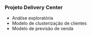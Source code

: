### Projeto Delivery Center

* Análise exploratória
* Modelo de clusterização de clientes
* Modelo de previsão de venda
